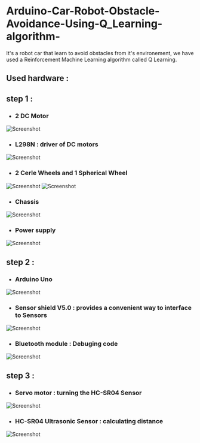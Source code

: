 # Arduino-Car-Robot-Obstacle-Avoidance-Using-Q_Learning-algorithm-
It's a robot car that learn to avoid obstacles from it's environement, we have used a Reinforcement Machine Learning algorithm called Q Learning. 

## Used hardware : 
## step 1 : 
* ### 2 DC Motor

![Screenshot](images/dcMotor.jpg)

* ### L298N : driver of DC motors
![Screenshot](images/driver.jpg)

* ### 2 Cerle Wheels and 1 Spherical Wheel 
![Screenshot](images/wheels.jpg) ![Screenshot](images/spherical_wheel.jpg)

* ### Chassis 
![Screenshot](images/chassis.jpg)

* ### Power supply
![Screenshot](images/uno.jpg)

## step 2 :
* ### Arduino Uno
![Screenshot](images/uno.jpg)

* ### Sensor shield V5.0 : provides a convenient way to interface to Sensors
![Screenshot](images/sensor_shield.png)
 
* ### Bluetooth module : Debuging code
![Screenshot](images/bluetooth.png)

## step 3 :
* ### Servo motor : turning the HC-SR04 Sensor
![Screenshot](images/servoMotor.jpg)

* ### HC-SR04 Ultrasonic Sensor : calculating distance
![Screenshot](images/ultrasonic.jpg)





